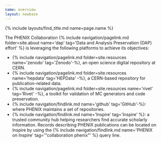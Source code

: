 ```yaml
---
name: overview
layout: newbase
---
```


{% include layouts/find_title.md name=page.name %}

The PHENIX Collaboration
{% include navigation/pagelink.md folder=site.about name='dap' tag='Data and Analysis Preservation (DAP) effort' %} is leveraging the following platforms to achieve its objectives:

* {% include navigation/pagelink.md folder=site.resources name='zenodo' tag='Zenodo'-%}, an open science digital repository at CERN.
* {% include navigation/pagelink.md folder=site.resources name='hepdata' tag='HEPData' -%}, a CERN-based repository for publication-related data.
* {% include navigation/pagelink.md folder=site.resources name='rivet' tag='Rivet' -%}, a toolkit for validation of MC generators and code preservation.
* {% include navigation/findlink.md name='github' tag='GitHub'-%}: where PHENIX maintains a set of repositories.
* {% include navigation/findlink.md name='Inspire' tag='Inspire' %}: a trusted community hub helping researchers find accurate scholarly information. Records describing PHENIX publications can be located on Inspire by using the
{% include navigation/findlink.md name='PHENIX on Inspire' tag='"collaboration phenix"' %}
query line.
